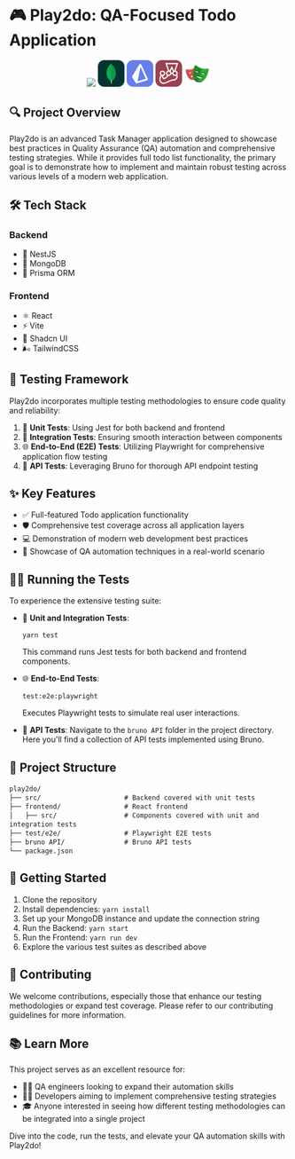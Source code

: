 # 🎮 Play2do: QA-Focused Todo Application

<div align="center">
<img src="https://skillicons.dev/icons?i=nestjs,react,vite,tailwind" />
<img src="https://github.com/tandpfun/skill-icons/raw/main/icons/MongoDB.svg" width="48" height="48" alt="MongoDB" />
<img src="https://github.com/tandpfun/skill-icons/raw/main/icons/Prisma.svg" width="48" height="48" alt="Prisma" />
<img src="https://github.com/tandpfun/skill-icons/raw/main/icons/Jest.svg" width="48" height="48" alt="Jest" />
<img src="https://github.com/microsoft/playwright/blob/main/packages/web/src/assets/playwright-logo.svg" width="48" height="48" alt="Playwright" />
</div>

## 🔍 Project Overview

Play2do is an advanced Task Manager application designed to showcase best practices in Quality Assurance (QA) automation and comprehensive testing strategies. While it provides full todo list functionality, the primary goal is to demonstrate how to implement and maintain robust testing across various levels of a modern web application.

## 🛠️ Tech Stack

### Backend
- 🪺 NestJS
- 🍃 MongoDB
- 🔷 Prisma ORM

### Frontend
- ⚛️ React
- ⚡ Vite
- 🎨 Shadcn UI
- 🌬️ TailwindCSS

## 🧪 Testing Framework

Play2do incorporates multiple testing methodologies to ensure code quality and reliability:

1. 🔬 **Unit Tests**: Using Jest for both backend and frontend
2. 🔗 **Integration Tests**: Ensuring smooth interaction between components
3. 🌐 **End-to-End (E2E) Tests**: Utilizing Playwright for comprehensive application flow testing
4. 🔌 **API Tests**: Leveraging Bruno for thorough API endpoint testing

## ✨ Key Features

- ✅ Full-featured Todo application functionality
- 🛡️ Comprehensive test coverage across all application layers
- 💻 Demonstration of modern web development best practices
- 🚀 Showcase of QA automation techniques in a real-world scenario

## 🏃‍♂️ Running the Tests

To experience the extensive testing suite:

- 🧪 **Unit and Integration Tests**: 
  ```
  yarn test
  ```
  This command runs Jest tests for both backend and frontend components.

- 🌐 **End-to-End Tests**:
  ```
  test:e2e:playwright
  ```
  Executes Playwright tests to simulate real user interactions.

- 🔌 **API Tests**:
  Navigate to the `bruno API` folder in the project directory. Here you'll find a collection of API tests implemented using Bruno.

## 📁 Project Structure

```
play2do/
├── src/                     # Backend covered with unit tests
├── frontend/                # React frontend
│   ├── src/                 # Components covered with unit and integration tests
├── test/e2e/                # Playwright E2E tests
├── bruno API/               # Bruno API tests
└── package.json
```

## 🚀 Getting Started

1. Clone the repository
2. Install dependencies: `yarn install`
3. Set up your MongoDB instance and update the connection string
4. Run the Backend: `yarn start`
5. Run the Frontend: `yarn run dev`
6. Explore the various test suites as described above

## 🤝 Contributing

We welcome contributions, especially those that enhance our testing methodologies or expand test coverage. Please refer to our contributing guidelines for more information.

## 📚 Learn More

This project serves as an excellent resource for:
- 🧑‍🔬 QA engineers looking to expand their automation skills
- 👨‍💻 Developers aiming to implement comprehensive testing strategies
- 🎓 Anyone interested in seeing how different testing methodologies can be integrated into a single project

Dive into the code, run the tests, and elevate your QA automation skills with Play2do!
